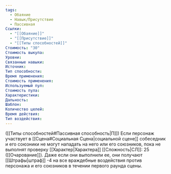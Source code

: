 ```yaml
---
tags:
  - Обаяние
  - Навык/Присутствие
  - Пассивная
Ссылки:
  - "[[Обаяние]]"
  - "[[Присутствие]]"
  - "[[Типы способностей]]"
Стоимость: "30"
Стоимость выкупа:
Уровни:
Связанные навыки:
Источник:
Тип способности:
Время применения:
Стоимость применения:
Используемый пул:
Стоимость пула:
Характеристики:
Дальность:
Шаблон:
Количество целей:
Время действия:
Тип воздействия:
---
```

([[Типы способностей#Пассивная способность|П]]) Если персонаж участвует в [[Сцена#Социальная Сцена|социальной сцене]] собеседник и его союзники не могут нападать на него или его союзников, пока не выполнят проверку [[Характер|Характера]] [[Сложность|СЛ]]: 25 ([[Очарование]]). Даже если они выполнили ее, они получают [[Штрафы|штраф]] -4 на все враждебные воздействия против персонажа и его союзников в течении первого раунда сцены. 